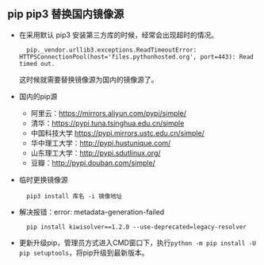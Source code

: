## pip pip3 替换国内镜像源
- 在采用默认 pip3 安装第三方库的时候，经常会出现超时的情况。
 
		pip._vendor.urllib3.exceptions.ReadTimeoutError: HTTPSConnectionPool(host='files.pythonhosted.org', port=443): Read timed out.
	这时候就需要替换镜像源为国内的镜像源了。
- 国内的pip源
	- 阿里云：https://mirrors.aliyun.com/pypi/simple/ 
	- 清华：https://pypi.tuna.tsinghua.edu.cn/simple 
	- 中国科技大学 https://pypi.mirrors.ustc.edu.cn/simple/ 
	- 华中理工大学：http://pypi.hustunique.com/ 
	- 山东理工大学：http://pypi.sdutlinux.org/ 
	- 豆瓣：http://pypi.douban.com/simple/ 
- 临时更换镜像源

		pip3 install 库名 -i 镜像地址
- 解决报错：error: metadata-generation-failed


		pip install kiwisolver==1.2.0 --use-deprecated=legacy-resolver
- 更新升级pip，管理员方式进入CMD窗口下，执行`python -m pip install -U pip setuptools`，将pip升级到最新版本。
